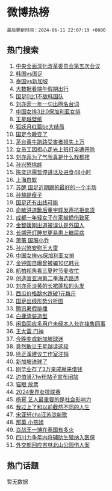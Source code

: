 # 微博热榜

`最后更新时间：2024-06-11 22:07:19 +0800`

## 热门搜索

1. [中央全面深化改革委员会第五次会议](https://m.weibo.cn/search?containerid=100103type%3D1%26t%3D10%26q%3D%23%E4%B8%AD%E5%A4%AE%E5%85%A8%E9%9D%A2%E6%B7%B1%E5%8C%96%E6%94%B9%E9%9D%A9%E5%A7%94%E5%91%98%E4%BC%9A%E7%AC%AC%E4%BA%94%E6%AC%A1%E4%BC%9A%E8%AE%AE%23&stream_entry_id=51&isnewpage=1&extparam=seat%3D1%26filter_type%3Drealtimehot%26cate%3D10103%26q%3D%2523%25E4%25B8%25AD%25E5%25A4%25AE%25E5%2585%25A8%25E9%259D%25A2%25E6%25B7%25B1%25E5%258C%2596%25E6%2594%25B9%25E9%259D%25A9%25E5%25A7%2594%25E5%2591%2598%25E4%25BC%259A%25E7%25AC%25AC%25E4%25BA%2594%25E6%25AC%25A1%25E4%25BC%259A%25E8%25AE%25AE%2523%26pos%3D0%26dgr%3D0%26stream_entry_id%3D51%26c_type%3D51%26display_time%3D1718114838%26pre_seqid%3D171811483884202749739)
1. [韩国vs国足](https://m.weibo.cn/search?containerid=100103type%3D1%26t%3D10%26q%3D%23%E9%9F%A9%E5%9B%BDvs%E5%9B%BD%E8%B6%B3%23&stream_entry_id=31&isnewpage=1&extparam=seat%3D1%26flag%3D2%26filter_type%3Drealtimehot%26lcate%3D5001%26c_type%3D31%26pos%3D0%26cate%3D5001%26q%3D%2523%25E9%259F%25A9%25E5%259B%25BDvs%25E5%259B%25BD%25E8%25B6%25B3%2523%26dgr%3D0%26stream_entry_id%3D31%26band_rank%3D1%26realpos%3D1%26display_time%3D1718114838%26pre_seqid%3D171811483884202749739)
1. [泰国vs新加坡](https://m.weibo.cn/search?containerid=100103type%3D1%26t%3D10%26q%3D%E6%B3%B0%E5%9B%BDvs%E6%96%B0%E5%8A%A0%E5%9D%A1&stream_entry_id=31&isnewpage=1&extparam=seat%3D1%26flag%3D2%26filter_type%3Drealtimehot%26lcate%3D5001%26c_type%3D31%26pos%3D1%26cate%3D5001%26q%3D%25E6%25B3%25B0%25E5%259B%25BDvs%25E6%2596%25B0%25E5%258A%25A0%25E5%259D%25A1%26dgr%3D0%26stream_entry_id%3D31%26band_rank%3D2%26realpos%3D2%26display_time%3D1718114838%26pre_seqid%3D171811483884202749739)
1. [大数据看端午假期出行](https://m.weibo.cn/search?containerid=100103type%3D1%26t%3D10%26q%3D%23%E5%A4%A7%E6%95%B0%E6%8D%AE%E7%9C%8B%E7%AB%AF%E5%8D%88%E5%81%87%E6%9C%9F%E5%87%BA%E8%A1%8C%23&stream_entry_id=31&isnewpage=1&extparam=seat%3D1%26flag%3D1%26filter_type%3Drealtimehot%26lcate%3D5001%26c_type%3D31%26pos%3D2%26cate%3D5001%26q%3D%2523%25E5%25A4%25A7%25E6%2595%25B0%25E6%258D%25AE%25E7%259C%258B%25E7%25AB%25AF%25E5%258D%2588%25E5%2581%2587%25E6%259C%259F%25E5%2587%25BA%25E8%25A1%258C%2523%26dgr%3D0%26stream_entry_id%3D31%26band_rank%3D3%26realpos%3D3%26display_time%3D1718114838%26pre_seqid%3D171811483884202749739)
1. [国足0比1不敌韩国队](https://m.weibo.cn/search?containerid=100103type%3D1%26t%3D10%26q%3D%23%E5%9B%BD%E8%B6%B30%E6%AF%941%E4%B8%8D%E6%95%8C%E9%9F%A9%E5%9B%BD%E9%98%9F%23&stream_entry_id=31&isnewpage=1&extparam=seat%3D1%26flag%3D1%26filter_type%3Drealtimehot%26lcate%3D5001%26c_type%3D31%26pos%3D3%26cate%3D5001%26q%3D%2523%25E5%259B%25BD%25E8%25B6%25B30%25E6%25AF%25941%25E4%25B8%258D%25E6%2595%258C%25E9%259F%25A9%25E5%259B%25BD%25E9%2598%259F%2523%26dgr%3D0%26stream_entry_id%3D31%26band_rank%3D4%26realpos%3D4%26display_time%3D1718114838%26pre_seqid%3D171811483884202749739)
1. [刘亦菲一年一句出圈名台词](https://m.weibo.cn/search?containerid=100103type%3D1%26t%3D10%26q%3D%23%E5%88%98%E4%BA%A6%E8%8F%B2%E4%B8%80%E5%B9%B4%E4%B8%80%E5%8F%A5%E5%87%BA%E5%9C%88%E5%90%8D%E5%8F%B0%E8%AF%8D%23&stream_entry_id=31&isnewpage=1&extparam=seat%3D1%26flag%3D2%26filter_type%3Drealtimehot%26lcate%3D5001%26c_type%3D31%26pos%3D4%26cate%3D5001%26q%3D%2523%25E5%2588%2598%25E4%25BA%25A6%25E8%258F%25B2%25E4%25B8%2580%25E5%25B9%25B4%25E4%25B8%2580%25E5%258F%25A5%25E5%2587%25BA%25E5%259C%2588%25E5%2590%258D%25E5%258F%25B0%25E8%25AF%258D%2523%26dgr%3D0%26stream_entry_id%3D31%26band_rank%3D5%26realpos%3D5%26display_time%3D1718114838%26pre_seqid%3D171811483884202749739)
1. [中国女排3比0保加利亚女排](https://m.weibo.cn/search?containerid=100103type%3D1%26t%3D10%26q%3D%23%E4%B8%AD%E5%9B%BD%E5%A5%B3%E6%8E%923%E6%AF%940%E4%BF%9D%E5%8A%A0%E5%88%A9%E4%BA%9A%E5%A5%B3%E6%8E%92%23&stream_entry_id=31&isnewpage=1&extparam=seat%3D1%26flag%3D1%26filter_type%3Drealtimehot%26lcate%3D5001%26c_type%3D31%26pos%3D5%26cate%3D5001%26q%3D%2523%25E4%25B8%25AD%25E5%259B%25BD%25E5%25A5%25B3%25E6%258E%25923%25E6%25AF%25940%25E4%25BF%259D%25E5%258A%25A0%25E5%2588%25A9%25E4%25BA%259A%25E5%25A5%25B3%25E6%258E%2592%2523%26dgr%3D0%26stream_entry_id%3D31%26band_rank%3D6%26realpos%3D6%26display_time%3D1718114838%26pre_seqid%3D171811483884202749739)
1. [王星越壁纸](https://m.weibo.cn/search?containerid=100103type%3D1%26t%3D10%26q%3D%E7%8E%8B%E6%98%9F%E8%B6%8A%E5%A3%81%E7%BA%B8&stream_entry_id=31&isnewpage=1&extparam=seat%3D1%26flag%3D1%26filter_type%3Drealtimehot%26lcate%3D5001%26c_type%3D31%26pos%3D6%26cate%3D5001%26q%3D%25E7%258E%258B%25E6%2598%259F%25E8%25B6%258A%25E5%25A3%2581%25E7%25BA%25B8%26dgr%3D0%26stream_entry_id%3D31%26band_rank%3D7%26realpos%3D7%26display_time%3D1718114838%26pre_seqid%3D171811483884202749739)
1. [狐妖月红篇be大结局](https://m.weibo.cn/search?containerid=100103type%3D1%26t%3D10%26q%3D%23%E7%8B%90%E5%A6%96%E6%9C%88%E7%BA%A2%E7%AF%87be%E5%A4%A7%E7%BB%93%E5%B1%80%23&stream_entry_id=31&isnewpage=1&extparam=seat%3D1%26flag%3D1%26filter_type%3Drealtimehot%26lcate%3D5001%26c_type%3D31%26pos%3D7%26cate%3D5001%26q%3D%2523%25E7%258B%2590%25E5%25A6%2596%25E6%259C%2588%25E7%25BA%25A2%25E7%25AF%2587be%25E5%25A4%25A7%25E7%25BB%2593%25E5%25B1%2580%2523%26dgr%3D0%26stream_entry_id%3D31%26band_rank%3D8%26realpos%3D8%26display_time%3D1718114838%26pre_seqid%3D171811483884202749739)
1. [国足今晚变了](https://m.weibo.cn/search?containerid=100103type%3D1%26t%3D10%26q%3D%23%E5%9B%BD%E8%B6%B3%E4%BB%8A%E6%99%9A%E5%8F%98%E4%BA%86%23&stream_entry_id=31&isnewpage=1&extparam=seat%3D1%26flag%3D0%26filter_type%3Drealtimehot%26lcate%3D5001%26c_type%3D31%26pos%3D8%26cate%3D5001%26q%3D%2523%25E5%259B%25BD%25E8%25B6%25B3%25E4%25BB%258A%25E6%2599%259A%25E5%258F%2598%25E4%25BA%2586%2523%26dgr%3D0%26stream_entry_id%3D31%26band_rank%3D9%26realpos%3D9%26display_time%3D1718114838%26pre_seqid%3D171811483884202749739)
1. [茅台黄牛跑路受害者损失上万](https://m.weibo.cn/search?containerid=100103type%3D1%26t%3D10%26q%3D%23%E8%8C%85%E5%8F%B0%E9%BB%84%E7%89%9B%E8%B7%91%E8%B7%AF%E5%8F%97%E5%AE%B3%E8%80%85%E6%8D%9F%E5%A4%B1%E4%B8%8A%E4%B8%87%23&stream_entry_id=31&isnewpage=1&extparam=seat%3D1%26flag%3D1%26filter_type%3Drealtimehot%26lcate%3D5001%26c_type%3D31%26pos%3D9%26cate%3D5001%26q%3D%2523%25E8%258C%2585%25E5%258F%25B0%25E9%25BB%2584%25E7%2589%259B%25E8%25B7%2591%25E8%25B7%25AF%25E5%258F%2597%25E5%25AE%25B3%25E8%2580%2585%25E6%258D%259F%25E5%25A4%25B1%25E4%25B8%258A%25E4%25B8%2587%2523%26dgr%3D0%26stream_entry_id%3D31%26band_rank%3D10%26realpos%3D10%26display_time%3D1718114838%26pre_seqid%3D171811483884202749739)
1. [女员工因担心走光上班打伞遭开除](https://m.weibo.cn/search?containerid=100103type%3D1%26t%3D10%26q%3D%23%E5%A5%B3%E5%91%98%E5%B7%A5%E5%9B%A0%E6%8B%85%E5%BF%83%E8%B5%B0%E5%85%89%E4%B8%8A%E7%8F%AD%E6%89%93%E4%BC%9E%E9%81%AD%E5%BC%80%E9%99%A4%23&stream_entry_id=31&isnewpage=1&extparam=seat%3D1%26flag%3D2%26filter_type%3Drealtimehot%26lcate%3D5001%26c_type%3D31%26pos%3D10%26cate%3D5001%26q%3D%2523%25E5%25A5%25B3%25E5%2591%2598%25E5%25B7%25A5%25E5%259B%25A0%25E6%258B%2585%25E5%25BF%2583%25E8%25B5%25B0%25E5%2585%2589%25E4%25B8%258A%25E7%258F%25AD%25E6%2589%2593%25E4%25BC%259E%25E9%2581%25AD%25E5%25BC%2580%25E9%2599%25A4%2523%26dgr%3D0%26stream_entry_id%3D31%26band_rank%3D11%26realpos%3D11%26display_time%3D1718114838%26pre_seqid%3D171811483884202749739)
1. [刘亦菲为了气我真是什么戏都接](https://m.weibo.cn/search?containerid=100103type%3D1%26t%3D10%26q%3D%23%E5%88%98%E4%BA%A6%E8%8F%B2%E4%B8%BA%E4%BA%86%E6%B0%94%E6%88%91%E7%9C%9F%E6%98%AF%E4%BB%80%E4%B9%88%E6%88%8F%E9%83%BD%E6%8E%A5%23&stream_entry_id=31&isnewpage=1&extparam=seat%3D1%26flag%3D1%26filter_type%3Drealtimehot%26lcate%3D5001%26c_type%3D31%26pos%3D11%26cate%3D5001%26q%3D%2523%25E5%2588%2598%25E4%25BA%25A6%25E8%258F%25B2%25E4%25B8%25BA%25E4%25BA%2586%25E6%25B0%2594%25E6%2588%2591%25E7%259C%259F%25E6%2598%25AF%25E4%25BB%2580%25E4%25B9%2588%25E6%2588%258F%25E9%2583%25BD%25E6%258E%25A5%2523%26dgr%3D0%26stream_entry_id%3D31%26band_rank%3D12%26realpos%3D12%26display_time%3D1718114838%26pre_seqid%3D171811483884202749739)
1. [孙兴慜挑衅](https://m.weibo.cn/search?containerid=100103type%3D1%26t%3D10%26q%3D%E5%AD%99%E5%85%B4%E6%85%9C%E6%8C%91%E8%A1%85&stream_entry_id=31&isnewpage=1&extparam=seat%3D1%26flag%3D0%26filter_type%3Drealtimehot%26lcate%3D5001%26c_type%3D31%26pos%3D12%26cate%3D5001%26q%3D%25E5%25AD%2599%25E5%2585%25B4%25E6%2585%259C%25E6%258C%2591%25E8%25A1%2585%26dgr%3D0%26stream_entry_id%3D31%26band_rank%3D13%26realpos%3D13%26display_time%3D1718114838%26pre_seqid%3D171811483884202749739)
1. [陈奕迅需暂停讲话及进食48小时](https://m.weibo.cn/search?containerid=100103type%3D1%26t%3D10%26q%3D%23%E9%99%88%E5%A5%95%E8%BF%85%E9%9C%80%E6%9A%82%E5%81%9C%E8%AE%B2%E8%AF%9D%E5%8F%8A%E8%BF%9B%E9%A3%9F48%E5%B0%8F%E6%97%B6%23&stream_entry_id=31&isnewpage=1&extparam=seat%3D1%26flag%3D1%26filter_type%3Drealtimehot%26lcate%3D5001%26c_type%3D31%26pos%3D13%26cate%3D5001%26q%3D%2523%25E9%2599%2588%25E5%25A5%2595%25E8%25BF%2585%25E9%259C%2580%25E6%259A%2582%25E5%2581%259C%25E8%25AE%25B2%25E8%25AF%259D%25E5%258F%258A%25E8%25BF%259B%25E9%25A3%259F48%25E5%25B0%258F%25E6%2597%25B6%2523%26dgr%3D0%26stream_entry_id%3D31%26band_rank%3D14%26realpos%3D14%26display_time%3D1718114838%26pre_seqid%3D171811483884202749739)
1. [上海白蚁](https://m.weibo.cn/search?containerid=100103type%3D1%26t%3D10%26q%3D%E4%B8%8A%E6%B5%B7%E7%99%BD%E8%9A%81&stream_entry_id=31&isnewpage=1&extparam=seat%3D1%26flag%3D1%26filter_type%3Drealtimehot%26lcate%3D5001%26c_type%3D31%26pos%3D14%26cate%3D5001%26q%3D%25E4%25B8%258A%25E6%25B5%25B7%25E7%2599%25BD%25E8%259A%2581%26dgr%3D0%26stream_entry_id%3D31%26band_rank%3D15%26realpos%3D15%26display_time%3D1718114838%26pre_seqid%3D171811483884202749739)
1. [苏醒 国足近期踢的最好的一个半场](https://m.weibo.cn/search?containerid=100103type%3D1%26t%3D10%26q%3D%E8%8B%8F%E9%86%92+%E5%9B%BD%E8%B6%B3%E8%BF%91%E6%9C%9F%E8%B8%A2%E7%9A%84%E6%9C%80%E5%A5%BD%E7%9A%84%E4%B8%80%E4%B8%AA%E5%8D%8A%E5%9C%BA&stream_entry_id=31&isnewpage=1&extparam=seat%3D1%26flag%3D1%26filter_type%3Drealtimehot%26lcate%3D5001%26c_type%3D31%26pos%3D15%26cate%3D5001%26q%3D%25E8%258B%258F%25E9%2586%2592%2520%25E5%259B%25BD%25E8%25B6%25B3%25E8%25BF%2591%25E6%259C%259F%25E8%25B8%25A2%25E7%259A%2584%25E6%259C%2580%25E5%25A5%25BD%25E7%259A%2584%25E4%25B8%2580%25E4%25B8%25AA%25E5%258D%258A%25E5%259C%25BA%26dgr%3D0%26stream_entry_id%3D31%26band_rank%3D16%26realpos%3D16%26display_time%3D1718114838%26pre_seqid%3D171811483884202749739)
1. [孙楠是瘦子](https://m.weibo.cn/search?containerid=100103type%3D1%26t%3D10%26q%3D%E5%AD%99%E6%A5%A0%E6%98%AF%E7%98%A6%E5%AD%90&stream_entry_id=31&isnewpage=1&extparam=seat%3D1%26flag%3D1%26filter_type%3Drealtimehot%26lcate%3D5001%26c_type%3D31%26pos%3D16%26cate%3D5001%26q%3D%25E5%25AD%2599%25E6%25A5%25A0%25E6%2598%25AF%25E7%2598%25A6%25E5%25AD%2590%26dgr%3D0%26stream_entry_id%3D31%26band_rank%3D17%26realpos%3D17%26display_time%3D1718114838%26pre_seqid%3D171811483884202749739)
1. [国足还有出线可能](https://m.weibo.cn/search?containerid=100103type%3D1%26t%3D10%26q%3D%23%E5%9B%BD%E8%B6%B3%E8%BF%98%E6%9C%89%E5%87%BA%E7%BA%BF%E5%8F%AF%E8%83%BD%23&stream_entry_id=31&isnewpage=1&extparam=seat%3D1%26flag%3D1%26filter_type%3Drealtimehot%26lcate%3D5001%26c_type%3D31%26pos%3D17%26cate%3D5001%26q%3D%2523%25E5%259B%25BD%25E8%25B6%25B3%25E8%25BF%2598%25E6%259C%2589%25E5%2587%25BA%25E7%25BA%25BF%25E5%258F%25AF%25E8%2583%25BD%2523%26dgr%3D0%26stream_entry_id%3D31%26band_rank%3D18%26realpos%3D18%26display_time%3D1718114838%26pre_seqid%3D171811483884202749739)
1. [俞敏洪道歉后董宇辉发声抗拒卖货](https://m.weibo.cn/search?containerid=100103type%3D1%26t%3D10%26q%3D%23%E4%BF%9E%E6%95%8F%E6%B4%AA%E9%81%93%E6%AD%89%E5%90%8E%E8%91%A3%E5%AE%87%E8%BE%89%E5%8F%91%E5%A3%B0%E6%8A%97%E6%8B%92%E5%8D%96%E8%B4%A7%23&stream_entry_id=31&isnewpage=1&extparam=seat%3D1%26flag%3D2%26filter_type%3Drealtimehot%26lcate%3D5001%26c_type%3D31%26pos%3D18%26cate%3D5001%26q%3D%2523%25E4%25BF%259E%25E6%2595%258F%25E6%25B4%25AA%25E9%2581%2593%25E6%25AD%2589%25E5%2590%258E%25E8%2591%25A3%25E5%25AE%2587%25E8%25BE%2589%25E5%258F%2591%25E5%25A3%25B0%25E6%258A%2597%25E6%258B%2592%25E5%258D%2596%25E8%25B4%25A7%2523%26dgr%3D0%26stream_entry_id%3D31%26band_rank%3D19%26realpos%3D19%26display_time%3D1718114838%26pre_seqid%3D171811483884202749739)
1. [成都一年轻女子在家被捅伤致死](https://m.weibo.cn/search?containerid=100103type%3D1%26t%3D10%26q%3D%23%E6%88%90%E9%83%BD%E4%B8%80%E5%B9%B4%E8%BD%BB%E5%A5%B3%E5%AD%90%E5%9C%A8%E5%AE%B6%E8%A2%AB%E6%8D%85%E4%BC%A4%E8%87%B4%E6%AD%BB%23&stream_entry_id=31&isnewpage=1&extparam=seat%3D1%26flag%3D0%26filter_type%3Drealtimehot%26lcate%3D5001%26c_type%3D31%26pos%3D19%26cate%3D5001%26q%3D%2523%25E6%2588%2590%25E9%2583%25BD%25E4%25B8%2580%25E5%25B9%25B4%25E8%25BD%25BB%25E5%25A5%25B3%25E5%25AD%2590%25E5%259C%25A8%25E5%25AE%25B6%25E8%25A2%25AB%25E6%258D%2585%25E4%25BC%25A4%25E8%2587%25B4%25E6%25AD%25BB%2523%26dgr%3D0%26stream_entry_id%3D31%26band_rank%3D20%26realpos%3D20%26display_time%3D1718114838%26pre_seqid%3D171811483884202749739)
1. [金智媛刚出道被误认是外国人](https://m.weibo.cn/search?containerid=100103type%3D1%26t%3D10%26q%3D%23%E9%87%91%E6%99%BA%E5%AA%9B%E5%88%9A%E5%87%BA%E9%81%93%E8%A2%AB%E8%AF%AF%E8%AE%A4%E6%98%AF%E5%A4%96%E5%9B%BD%E4%BA%BA%23&stream_entry_id=31&isnewpage=1&extparam=seat%3D1%26flag%3D0%26filter_type%3Drealtimehot%26lcate%3D5001%26c_type%3D31%26pos%3D20%26cate%3D5001%26q%3D%2523%25E9%2587%2591%25E6%2599%25BA%25E5%25AA%259B%25E5%2588%259A%25E5%2587%25BA%25E9%2581%2593%25E8%25A2%25AB%25E8%25AF%25AF%25E8%25AE%25A4%25E6%2598%25AF%25E5%25A4%2596%25E5%259B%25BD%25E4%25BA%25BA%2523%26dgr%3D0%26stream_entry_id%3D31%26band_rank%3D21%26realpos%3D21%26display_time%3D1718114838%26pre_seqid%3D171811483884202749739)
1. [长期开灯睡觉更易患上糖尿病](https://m.weibo.cn/search?containerid=100103type%3D1%26t%3D10%26q%3D%23%E9%95%BF%E6%9C%9F%E5%BC%80%E7%81%AF%E7%9D%A1%E8%A7%89%E6%9B%B4%E6%98%93%E6%82%A3%E4%B8%8A%E7%B3%96%E5%B0%BF%E7%97%85%23&stream_entry_id=31&isnewpage=1&extparam=seat%3D1%26flag%3D0%26filter_type%3Drealtimehot%26lcate%3D5001%26c_type%3D31%26pos%3D21%26cate%3D5001%26q%3D%2523%25E9%2595%25BF%25E6%259C%259F%25E5%25BC%2580%25E7%2581%25AF%25E7%259D%25A1%25E8%25A7%2589%25E6%259B%25B4%25E6%2598%2593%25E6%2582%25A3%25E4%25B8%258A%25E7%25B3%2596%25E5%25B0%25BF%25E7%2597%2585%2523%26dgr%3D0%26stream_entry_id%3D31%26band_rank%3D22%26realpos%3D22%26display_time%3D1718114838%26pre_seqid%3D171811483884202749739)
1. [萧蘅 国服小乔](https://m.weibo.cn/search?containerid=100103type%3D1%26t%3D10%26q%3D%E8%90%A7%E8%98%85+%E5%9B%BD%E6%9C%8D%E5%B0%8F%E4%B9%94&stream_entry_id=31&isnewpage=1&extparam=seat%3D1%26flag%3D1%26filter_type%3Drealtimehot%26lcate%3D5001%26c_type%3D31%26pos%3D22%26cate%3D5001%26q%3D%25E8%2590%25A7%25E8%2598%2585%2520%25E5%259B%25BD%25E6%259C%258D%25E5%25B0%258F%25E4%25B9%2594%26dgr%3D0%26stream_entry_id%3D31%26band_rank%3D23%26realpos%3D23%26display_time%3D1718114838%26pre_seqid%3D171811483884202749739)
1. [孙兴慜安慰王大雷](https://m.weibo.cn/search?containerid=100103type%3D1%26t%3D10%26q%3D%23%E5%AD%99%E5%85%B4%E6%85%9C%E5%AE%89%E6%85%B0%E7%8E%8B%E5%A4%A7%E9%9B%B7%23&stream_entry_id=31&isnewpage=1&extparam=seat%3D1%26flag%3D1%26filter_type%3Drealtimehot%26lcate%3D5001%26c_type%3D31%26pos%3D23%26cate%3D5001%26q%3D%2523%25E5%25AD%2599%25E5%2585%25B4%25E6%2585%259C%25E5%25AE%2589%25E6%2585%25B0%25E7%258E%258B%25E5%25A4%25A7%25E9%259B%25B7%2523%26dgr%3D0%26stream_entry_id%3D31%26band_rank%3D24%26realpos%3D24%26display_time%3D1718114838%26pre_seqid%3D171811483884202749739)
1. [中国女排vs保加利亚女排](https://m.weibo.cn/search?containerid=100103type%3D1%26t%3D10%26q%3D%23%E4%B8%AD%E5%9B%BD%E5%A5%B3%E6%8E%92vs%E4%BF%9D%E5%8A%A0%E5%88%A9%E4%BA%9A%E5%A5%B3%E6%8E%92%23&stream_entry_id=31&isnewpage=1&extparam=seat%3D1%26flag%3D0%26filter_type%3Drealtimehot%26lcate%3D5001%26c_type%3D31%26pos%3D24%26cate%3D5001%26q%3D%2523%25E4%25B8%25AD%25E5%259B%25BD%25E5%25A5%25B3%25E6%258E%2592vs%25E4%25BF%259D%25E5%258A%25A0%25E5%2588%25A9%25E4%25BA%259A%25E5%25A5%25B3%25E6%258E%2592%2523%26dgr%3D0%26stream_entry_id%3D31%26band_rank%3D25%26realpos%3D25%26display_time%3D1718114838%26pre_seqid%3D171811483884202749739)
1. [金钟国自曝曾被骗10亿韩元](https://m.weibo.cn/search?containerid=100103type%3D1%26t%3D10%26q%3D%23%E9%87%91%E9%92%9F%E5%9B%BD%E8%87%AA%E6%9B%9D%E6%9B%BE%E8%A2%AB%E9%AA%9710%E4%BA%BF%E9%9F%A9%E5%85%83%23&stream_entry_id=31&isnewpage=1&extparam=seat%3D1%26flag%3D0%26filter_type%3Drealtimehot%26lcate%3D5001%26c_type%3D31%26pos%3D25%26cate%3D5001%26q%3D%2523%25E9%2587%2591%25E9%2592%259F%25E5%259B%25BD%25E8%2587%25AA%25E6%259B%259D%25E6%259B%25BE%25E8%25A2%25AB%25E9%25AA%259710%25E4%25BA%25BF%25E9%259F%25A9%25E5%2585%2583%2523%26dgr%3D0%26stream_entry_id%3D31%26band_rank%3D26%26realpos%3D26%26display_time%3D1718114838%26pre_seqid%3D171811483884202749739)
1. [航拍视角看三夏时节麦收忙](https://m.weibo.cn/search?containerid=100103type%3D1%26t%3D10%26q%3D%23%E8%88%AA%E6%8B%8D%E8%A7%86%E8%A7%92%E7%9C%8B%E4%B8%89%E5%A4%8F%E6%97%B6%E8%8A%82%E9%BA%A6%E6%94%B6%E5%BF%99%23&stream_entry_id=31&isnewpage=1&extparam=seat%3D1%26flag%3D1%26filter_type%3Drealtimehot%26lcate%3D5001%26c_type%3D31%26pos%3D26%26cate%3D5001%26q%3D%2523%25E8%2588%25AA%25E6%258B%258D%25E8%25A7%2586%25E8%25A7%2592%25E7%259C%258B%25E4%25B8%2589%25E5%25A4%258F%25E6%2597%25B6%25E8%258A%2582%25E9%25BA%25A6%25E6%2594%25B6%25E5%25BF%2599%2523%26dgr%3D0%26stream_entry_id%3D31%26band_rank%3D27%26realpos%3D27%26display_time%3D1718114838%26pre_seqid%3D171811483884202749739)
1. [创造营亚洲第二季海选路透](https://m.weibo.cn/search?containerid=100103type%3D1%26t%3D10%26q%3D%23%E5%88%9B%E9%80%A0%E8%90%A5%E4%BA%9A%E6%B4%B2%E7%AC%AC%E4%BA%8C%E5%AD%A3%E6%B5%B7%E9%80%89%E8%B7%AF%E9%80%8F%23&stream_entry_id=31&isnewpage=1&extparam=seat%3D1%26flag%3D1%26filter_type%3Drealtimehot%26lcate%3D5001%26c_type%3D31%26pos%3D27%26cate%3D5001%26q%3D%2523%25E5%2588%259B%25E9%2580%25A0%25E8%2590%25A5%25E4%25BA%259A%25E6%25B4%25B2%25E7%25AC%25AC%25E4%25BA%258C%25E5%25AD%25A3%25E6%25B5%25B7%25E9%2580%2589%25E8%25B7%25AF%25E9%2580%258F%2523%26dgr%3D0%26stream_entry_id%3D31%26band_rank%3D28%26realpos%3D28%26display_time%3D1718114838%26pre_seqid%3D171811483884202749739)
1. [刘亦菲淡黄的长裙蓬松的头发](https://m.weibo.cn/search?containerid=100103type%3D1%26t%3D10%26q%3D%23%E5%88%98%E4%BA%A6%E8%8F%B2%E6%B7%A1%E9%BB%84%E7%9A%84%E9%95%BF%E8%A3%99%E8%93%AC%E6%9D%BE%E7%9A%84%E5%A4%B4%E5%8F%91%23&stream_entry_id=31&isnewpage=1&extparam=seat%3D1%26flag%3D0%26filter_type%3Drealtimehot%26lcate%3D5001%26c_type%3D31%26pos%3D28%26cate%3D5001%26q%3D%2523%25E5%2588%2598%25E4%25BA%25A6%25E8%258F%25B2%25E6%25B7%25A1%25E9%25BB%2584%25E7%259A%2584%25E9%2595%25BF%25E8%25A3%2599%25E8%2593%25AC%25E6%259D%25BE%25E7%259A%2584%25E5%25A4%25B4%25E5%258F%2591%2523%26dgr%3D0%26stream_entry_id%3D31%26band_rank%3D29%26realpos%3D29%26display_time%3D1718114838%26pre_seqid%3D171811483884202749739)
1. [西瓜价格跳水跌破1元每斤](https://m.weibo.cn/search?containerid=100103type%3D1%26t%3D10%26q%3D%23%E8%A5%BF%E7%93%9C%E4%BB%B7%E6%A0%BC%E8%B7%B3%E6%B0%B4%E8%B7%8C%E7%A0%B41%E5%85%83%E6%AF%8F%E6%96%A4%23&stream_entry_id=31&isnewpage=1&extparam=seat%3D1%26flag%3D1%26filter_type%3Drealtimehot%26lcate%3D5001%26c_type%3D31%26pos%3D29%26cate%3D5001%26q%3D%2523%25E8%25A5%25BF%25E7%2593%259C%25E4%25BB%25B7%25E6%25A0%25BC%25E8%25B7%25B3%25E6%25B0%25B4%25E8%25B7%258C%25E7%25A0%25B41%25E5%2585%2583%25E6%25AF%258F%25E6%2596%25A4%2523%26dgr%3D0%26stream_entry_id%3D31%26band_rank%3D30%26realpos%3D30%26display_time%3D1718114838%26pre_seqid%3D171811483884202749739)
1. [国足出线形势分析图](https://m.weibo.cn/search?containerid=100103type%3D1%26t%3D10%26q%3D%23%E5%9B%BD%E8%B6%B3%E5%87%BA%E7%BA%BF%E5%BD%A2%E5%8A%BF%E5%88%86%E6%9E%90%E5%9B%BE%23&stream_entry_id=31&isnewpage=1&extparam=seat%3D1%26flag%3D1%26filter_type%3Drealtimehot%26lcate%3D5001%26c_type%3D31%26pos%3D30%26cate%3D5001%26q%3D%2523%25E5%259B%25BD%25E8%25B6%25B3%25E5%2587%25BA%25E7%25BA%25BF%25E5%25BD%25A2%25E5%258A%25BF%25E5%2588%2586%25E6%259E%2590%25E5%259B%25BE%2523%26dgr%3D0%26stream_entry_id%3D31%26band_rank%3D31%26realpos%3D31%26display_time%3D1718114838%26pre_seqid%3D171811483884202749739)
1. [腾讯暑假排播](https://m.weibo.cn/search?containerid=100103type%3D1%26t%3D10%26q%3D%23%E8%85%BE%E8%AE%AF%E6%9A%91%E5%81%87%E6%8E%92%E6%92%AD%23&stream_entry_id=31&isnewpage=1&extparam=seat%3D1%26flag%3D0%26filter_type%3Drealtimehot%26lcate%3D5001%26c_type%3D31%26pos%3D31%26cate%3D5001%26q%3D%2523%25E8%2585%25BE%25E8%25AE%25AF%25E6%259A%2591%25E5%2581%2587%25E6%258E%2592%25E6%2592%25AD%2523%26dgr%3D0%26stream_entry_id%3D31%26band_rank%3D32%26realpos%3D32%26display_time%3D1718114838%26pre_seqid%3D171811483884202749739)
1. [白鹿清装造型](https://m.weibo.cn/search?containerid=100103type%3D1%26t%3D10%26q%3D%23%E7%99%BD%E9%B9%BF%E6%B8%85%E8%A3%85%E9%80%A0%E5%9E%8B%23&stream_entry_id=31&isnewpage=1&extparam=seat%3D1%26flag%3D1%26filter_type%3Drealtimehot%26lcate%3D5001%26c_type%3D31%26pos%3D32%26cate%3D5001%26q%3D%2523%25E7%2599%25BD%25E9%25B9%25BF%25E6%25B8%2585%25E8%25A3%2585%25E9%2580%25A0%25E5%259E%258B%2523%26dgr%3D0%26stream_entry_id%3D31%26band_rank%3D33%26realpos%3D33%26display_time%3D1718114838%26pre_seqid%3D171811483884202749739)
1. [闲鱼回应多用户未经本人允许挂售同事](https://m.weibo.cn/search?containerid=100103type%3D1%26t%3D10%26q%3D%23%E9%97%B2%E9%B1%BC%E5%9B%9E%E5%BA%94%E5%A4%9A%E7%94%A8%E6%88%B7%E6%9C%AA%E7%BB%8F%E6%9C%AC%E4%BA%BA%E5%85%81%E8%AE%B8%E6%8C%82%E5%94%AE%E5%90%8C%E4%BA%8B%23&stream_entry_id=31&isnewpage=1&extparam=seat%3D1%26flag%3D0%26filter_type%3Drealtimehot%26lcate%3D5001%26c_type%3D31%26pos%3D33%26cate%3D5001%26q%3D%2523%25E9%2597%25B2%25E9%25B1%25BC%25E5%259B%259E%25E5%25BA%2594%25E5%25A4%259A%25E7%2594%25A8%25E6%2588%25B7%25E6%259C%25AA%25E7%25BB%258F%25E6%259C%25AC%25E4%25BA%25BA%25E5%2585%2581%25E8%25AE%25B8%25E6%258C%2582%25E5%2594%25AE%25E5%2590%258C%25E4%25BA%258B%2523%26dgr%3D0%26stream_entry_id%3D31%26band_rank%3D34%26realpos%3D34%26display_time%3D1718114838%26pre_seqid%3D171811483884202749739)
1. [王大雷 门神](https://m.weibo.cn/search?containerid=100103type%3D1%26t%3D10%26q%3D%E7%8E%8B%E5%A4%A7%E9%9B%B7+%E9%97%A8%E7%A5%9E&stream_entry_id=31&isnewpage=1&extparam=seat%3D1%26flag%3D1%26filter_type%3Drealtimehot%26lcate%3D5001%26c_type%3D31%26pos%3D34%26cate%3D5001%26q%3D%25E7%258E%258B%25E5%25A4%25A7%25E9%259B%25B7%2520%25E9%2597%25A8%25E7%25A5%259E%26dgr%3D0%26stream_entry_id%3D31%26band_rank%3D35%26realpos%3D35%26display_time%3D1718114838%26pre_seqid%3D171811483884202749739)
1. [今晚变成新加坡球迷](https://m.weibo.cn/search?containerid=100103type%3D1%26t%3D10%26q%3D%23%E4%BB%8A%E6%99%9A%E5%8F%98%E6%88%90%E6%96%B0%E5%8A%A0%E5%9D%A1%E7%90%83%E8%BF%B7%23&stream_entry_id=31&isnewpage=1&extparam=seat%3D1%26flag%3D1%26filter_type%3Drealtimehot%26lcate%3D5001%26c_type%3D31%26pos%3D35%26cate%3D5001%26q%3D%2523%25E4%25BB%258A%25E6%2599%259A%25E5%258F%2598%25E6%2588%2590%25E6%2596%25B0%25E5%258A%25A0%25E5%259D%25A1%25E7%2590%2583%25E8%25BF%25B7%2523%26dgr%3D0%26stream_entry_id%3D31%26band_rank%3D36%26realpos%3D36%26display_time%3D1718114838%26pre_seqid%3D171811483884202749739)
1. [竟然敢让王星越读这段](https://m.weibo.cn/search?containerid=100103type%3D1%26t%3D10%26q%3D%23%E7%AB%9F%E7%84%B6%E6%95%A2%E8%AE%A9%E7%8E%8B%E6%98%9F%E8%B6%8A%E8%AF%BB%E8%BF%99%E6%AE%B5%23&stream_entry_id=31&isnewpage=1&extparam=seat%3D1%26flag%3D0%26filter_type%3Drealtimehot%26lcate%3D5001%26c_type%3D31%26pos%3D36%26cate%3D5001%26q%3D%2523%25E7%25AB%259F%25E7%2584%25B6%25E6%2595%25A2%25E8%25AE%25A9%25E7%258E%258B%25E6%2598%259F%25E8%25B6%258A%25E8%25AF%25BB%25E8%25BF%2599%25E6%25AE%25B5%2523%26dgr%3D0%26stream_entry_id%3D31%26band_rank%3D37%26realpos%3D37%26display_time%3D1718114838%26pre_seqid%3D171811483884202749739)
1. [徐正溪建议工作室注销](https://m.weibo.cn/search?containerid=100103type%3D1%26t%3D10%26q%3D%23%E5%BE%90%E6%AD%A3%E6%BA%AA%E5%BB%BA%E8%AE%AE%E5%B7%A5%E4%BD%9C%E5%AE%A4%E6%B3%A8%E9%94%80%23&stream_entry_id=31&isnewpage=1&extparam=seat%3D1%26flag%3D0%26filter_type%3Drealtimehot%26lcate%3D5001%26c_type%3D31%26pos%3D37%26cate%3D5001%26q%3D%2523%25E5%25BE%2590%25E6%25AD%25A3%25E6%25BA%25AA%25E5%25BB%25BA%25E8%25AE%25AE%25E5%25B7%25A5%25E4%25BD%259C%25E5%25AE%25A4%25E6%25B3%25A8%25E9%2594%2580%2523%26dgr%3D0%26stream_entry_id%3D31%26band_rank%3D38%26realpos%3D38%26display_time%3D1718114838%26pre_seqid%3D171811483884202749739)
1. [新加坡进球了](https://m.weibo.cn/search?containerid=100103type%3D1%26t%3D10%26q%3D%23%E6%96%B0%E5%8A%A0%E5%9D%A1%E8%BF%9B%E7%90%83%E4%BA%86%23&stream_entry_id=31&isnewpage=1&extparam=seat%3D1%26flag%3D1%26filter_type%3Drealtimehot%26lcate%3D5001%26c_type%3D31%26pos%3D38%26cate%3D5001%26q%3D%2523%25E6%2596%25B0%25E5%258A%25A0%25E5%259D%25A1%25E8%25BF%259B%25E7%2590%2583%25E4%25BA%2586%2523%26dgr%3D0%26stream_entry_id%3D31%26band_rank%3D39%26realpos%3D39%26display_time%3D1718114838%26pre_seqid%3D171811483884202749739)
1. [刚毕业存了3万亲戚就来借钱](https://m.weibo.cn/search?containerid=100103type%3D1%26t%3D10%26q%3D%23%E5%88%9A%E6%AF%95%E4%B8%9A%E5%AD%98%E4%BA%863%E4%B8%87%E4%BA%B2%E6%88%9A%E5%B0%B1%E6%9D%A5%E5%80%9F%E9%92%B1%23&stream_entry_id=31&isnewpage=1&extparam=seat%3D1%26flag%3D0%26filter_type%3Drealtimehot%26lcate%3D5001%26c_type%3D31%26pos%3D39%26cate%3D5001%26q%3D%2523%25E5%2588%259A%25E6%25AF%2595%25E4%25B8%259A%25E5%25AD%2598%25E4%25BA%25863%25E4%25B8%2587%25E4%25BA%25B2%25E6%2588%259A%25E5%25B0%25B1%25E6%259D%25A5%25E5%2580%259F%25E9%2592%25B1%2523%26dgr%3D0%26stream_entry_id%3D31%26band_rank%3D40%26realpos%3D40%26display_time%3D1718114838%26pre_seqid%3D171811483884202749739)
1. [边伯贤7.1w粉站子宣布闭站](https://m.weibo.cn/search?containerid=100103type%3D1%26t%3D10%26q%3D%23%E8%BE%B9%E4%BC%AF%E8%B4%A47.1w%E7%B2%89%E7%AB%99%E5%AD%90%E5%AE%A3%E5%B8%83%E9%97%AD%E7%AB%99%23&stream_entry_id=31&isnewpage=1&extparam=seat%3D1%26flag%3D0%26filter_type%3Drealtimehot%26lcate%3D5001%26c_type%3D31%26pos%3D40%26cate%3D5001%26q%3D%2523%25E8%25BE%25B9%25E4%25BC%25AF%25E8%25B4%25A47.1w%25E7%25B2%2589%25E7%25AB%2599%25E5%25AD%2590%25E5%25AE%25A3%25E5%25B8%2583%25E9%2597%25AD%25E7%25AB%2599%2523%26dgr%3D0%26stream_entry_id%3D31%26band_rank%3D41%26realpos%3D41%26display_time%3D1718114838%26pre_seqid%3D171811483884202749739)
1. [猫眼 放票](https://m.weibo.cn/search?containerid=100103type%3D1%26t%3D10%26q%3D%E7%8C%AB%E7%9C%BC+%E6%94%BE%E7%A5%A8&stream_entry_id=31&isnewpage=1&extparam=seat%3D1%26flag%3D0%26filter_type%3Drealtimehot%26lcate%3D5001%26c_type%3D31%26pos%3D41%26cate%3D5001%26q%3D%25E7%258C%25AB%25E7%259C%25BC%2520%25E6%2594%25BE%25E7%25A5%25A8%26dgr%3D0%26stream_entry_id%3D31%26band_rank%3D42%26realpos%3D42%26display_time%3D1718114838%26pre_seqid%3D171811483884202749739)
1. [2024世界女排联赛](https://m.weibo.cn/search?containerid=100103type%3D1%26t%3D10%26q%3D%232024%E4%B8%96%E7%95%8C%E5%A5%B3%E6%8E%92%E8%81%94%E8%B5%9B%23&stream_entry_id=31&isnewpage=1&extparam=seat%3D1%26flag%3D1%26filter_type%3Drealtimehot%26lcate%3D5001%26c_type%3D31%26pos%3D42%26cate%3D5001%26q%3D%25232024%25E4%25B8%2596%25E7%2595%258C%25E5%25A5%25B3%25E6%258E%2592%25E8%2581%2594%25E8%25B5%259B%2523%26dgr%3D0%26stream_entry_id%3D31%26band_rank%3D43%26realpos%3D43%26display_time%3D1718114838%26pre_seqid%3D171811483884202749739)
1. [杨幂 艺人最重要的是社会影响力](https://m.weibo.cn/search?containerid=100103type%3D1%26t%3D10%26q%3D%E6%9D%A8%E5%B9%82+%E8%89%BA%E4%BA%BA%E6%9C%80%E9%87%8D%E8%A6%81%E7%9A%84%E6%98%AF%E7%A4%BE%E4%BC%9A%E5%BD%B1%E5%93%8D%E5%8A%9B&stream_entry_id=31&isnewpage=1&extparam=seat%3D1%26flag%3D0%26filter_type%3Drealtimehot%26lcate%3D5001%26c_type%3D31%26pos%3D43%26cate%3D5001%26q%3D%25E6%259D%25A8%25E5%25B9%2582%2520%25E8%2589%25BA%25E4%25BA%25BA%25E6%259C%2580%25E9%2587%258D%25E8%25A6%2581%25E7%259A%2584%25E6%2598%25AF%25E7%25A4%25BE%25E4%25BC%259A%25E5%25BD%25B1%25E5%2593%258D%25E5%258A%259B%26dgr%3D0%26stream_entry_id%3D31%26band_rank%3D44%26realpos%3D44%26display_time%3D1718114838%26pre_seqid%3D171811483884202749739)
1. [我过上了和以前截然不同的人生](https://m.weibo.cn/search?containerid=100103type%3D1%26t%3D10%26q%3D%E6%88%91%E8%BF%87%E4%B8%8A%E4%BA%86%E5%92%8C%E4%BB%A5%E5%89%8D%E6%88%AA%E7%84%B6%E4%B8%8D%E5%90%8C%E7%9A%84%E4%BA%BA%E7%94%9F&stream_entry_id=31&isnewpage=1&extparam=seat%3D1%26flag%3D1%26filter_type%3Drealtimehot%26lcate%3D5001%26c_type%3D31%26pos%3D44%26cate%3D5001%26q%3D%25E6%2588%2591%25E8%25BF%2587%25E4%25B8%258A%25E4%25BA%2586%25E5%2592%258C%25E4%25BB%25A5%25E5%2589%258D%25E6%2588%25AA%25E7%2584%25B6%25E4%25B8%258D%25E5%2590%258C%25E7%259A%2584%25E4%25BA%25BA%25E7%2594%259F%26dgr%3D0%26stream_entry_id%3D31%26band_rank%3D45%26realpos%3D45%26display_time%3D1718114838%26pre_seqid%3D171811483884202749739)
1. [宋亚轩cha汪苏泷新歌](https://m.weibo.cn/search?containerid=100103type%3D1%26t%3D10%26q%3D%23%E5%AE%8B%E4%BA%9A%E8%BD%A9cha%E6%B1%AA%E8%8B%8F%E6%B3%B7%E6%96%B0%E6%AD%8C%23&stream_entry_id=31&isnewpage=1&extparam=seat%3D1%26flag%3D1%26filter_type%3Drealtimehot%26lcate%3D5001%26c_type%3D31%26pos%3D45%26cate%3D5001%26q%3D%2523%25E5%25AE%258B%25E4%25BA%259A%25E8%25BD%25A9cha%25E6%25B1%25AA%25E8%258B%258F%25E6%25B3%25B7%25E6%2596%25B0%25E6%25AD%258C%2523%26dgr%3D0%26stream_entry_id%3D31%26band_rank%3D46%26realpos%3D46%26display_time%3D1718114838%26pre_seqid%3D171811483884202749739)
1. [那英 小孩姐](https://m.weibo.cn/search?containerid=100103type%3D1%26t%3D10%26q%3D%E9%82%A3%E8%8B%B1+%E5%B0%8F%E5%AD%A9%E5%A7%90&stream_entry_id=31&isnewpage=1&extparam=seat%3D1%26flag%3D0%26filter_type%3Drealtimehot%26lcate%3D5001%26c_type%3D31%26pos%3D46%26cate%3D5001%26q%3D%25E9%2582%25A3%25E8%258B%25B1%2520%25E5%25B0%258F%25E5%25AD%25A9%25E5%25A7%2590%26dgr%3D0%26stream_entry_id%3D31%26band_rank%3D47%26realpos%3D47%26display_time%3D1718114838%26pre_seqid%3D171811483884202749739)
1. [肖战王一博在泰国有多火](https://m.weibo.cn/search?containerid=100103type%3D1%26t%3D10%26q%3D%E8%82%96%E6%88%98%E7%8E%8B%E4%B8%80%E5%8D%9A%E5%9C%A8%E6%B3%B0%E5%9B%BD%E6%9C%89%E5%A4%9A%E7%81%AB&stream_entry_id=31&isnewpage=1&extparam=seat%3D1%26flag%3D0%26filter_type%3Drealtimehot%26lcate%3D5001%26c_type%3D31%26pos%3D47%26cate%3D5001%26q%3D%25E8%2582%2596%25E6%2588%2598%25E7%258E%258B%25E4%25B8%2580%25E5%258D%259A%25E5%259C%25A8%25E6%25B3%25B0%25E5%259B%25BD%25E6%259C%2589%25E5%25A4%259A%25E7%2581%25AB%26dgr%3D0%26stream_entry_id%3D31%26band_rank%3D48%26realpos%3D48%26display_time%3D1718114838%26pre_seqid%3D171811483884202749739)
1. [四川力争年内将辅助生殖纳入医保](https://m.weibo.cn/search?containerid=100103type%3D1%26t%3D10%26q%3D%23%E5%9B%9B%E5%B7%9D%E5%8A%9B%E4%BA%89%E5%B9%B4%E5%86%85%E5%B0%86%E8%BE%85%E5%8A%A9%E7%94%9F%E6%AE%96%E7%BA%B3%E5%85%A5%E5%8C%BB%E4%BF%9D%23&stream_entry_id=31&isnewpage=1&extparam=seat%3D1%26flag%3D32768%26filter_type%3Drealtimehot%26lcate%3D5001%26c_type%3D31%26pos%3D48%26cate%3D5001%26q%3D%2523%25E5%259B%259B%25E5%25B7%259D%25E5%258A%259B%25E4%25BA%2589%25E5%25B9%25B4%25E5%2586%2585%25E5%25B0%2586%25E8%25BE%2585%25E5%258A%25A9%25E7%2594%259F%25E6%25AE%2596%25E7%25BA%25B3%25E5%2585%25A5%25E5%258C%25BB%25E4%25BF%259D%2523%26dgr%3D0%26stream_entry_id%3D31%26band_rank%3D49%26realpos%3D49%26display_time%3D1718114838%26pre_seqid%3D171811483884202749739)
1. [外交部回应吉林北山公园伤人案](https://m.weibo.cn/search?containerid=100103type%3D1%26t%3D10%26q%3D%23%E5%A4%96%E4%BA%A4%E9%83%A8%E5%9B%9E%E5%BA%94%E5%90%89%E6%9E%97%E5%8C%97%E5%B1%B1%E5%85%AC%E5%9B%AD%E4%BC%A4%E4%BA%BA%E6%A1%88%23&stream_entry_id=31&isnewpage=1&extparam=seat%3D1%26flag%3D1%26filter_type%3Drealtimehot%26lcate%3D5001%26c_type%3D31%26pos%3D49%26cate%3D5001%26q%3D%2523%25E5%25A4%2596%25E4%25BA%25A4%25E9%2583%25A8%25E5%259B%259E%25E5%25BA%2594%25E5%2590%2589%25E6%259E%2597%25E5%258C%2597%25E5%25B1%25B1%25E5%2585%25AC%25E5%259B%25AD%25E4%25BC%25A4%25E4%25BA%25BA%25E6%25A1%2588%2523%26dgr%3D0%26stream_entry_id%3D31%26band_rank%3D50%26realpos%3D50%26display_time%3D1718114838%26pre_seqid%3D171811483884202749739)

## 热门话题

暂无数据
